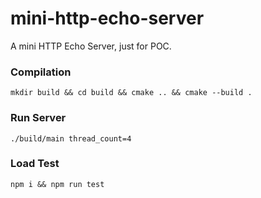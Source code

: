 # mini-http-echo-server
A mini HTTP Echo Server, just for POC.

### Compilation
`mkdir build && cd build && cmake .. && cmake --build .`

### Run Server
`./build/main thread_count=4`

### Load Test
`npm i && npm run test`